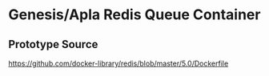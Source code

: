 # Genesis/Apla Redis Queue Container

## Prototype Source

https://github.com/docker-library/redis/blob/master/5.0/Dockerfile
